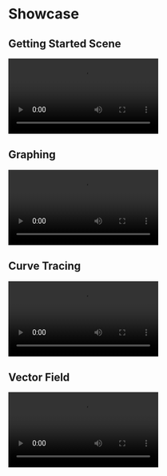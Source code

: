 # Showcase

## Getting Started Scene

![](./_media/videos/output.mp4 ':include :type=video controls width=100% autoplay loop')

## Graphing

![](./_media/videos/graphing.mp4 ':include :type=video controls width=100% autoplay loop')

## Curve Tracing

![](./_media/videos/curveTracing.mp4 ':include :type=video controls width=100% autoplay loop')

## Vector Field

![](./_media/videos/vectorField.mp4 ':include :type=video controls width=100% autoplay loop')
